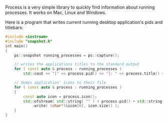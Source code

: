 Process is a very simple library to quickly find information about running processes. It works on Mac, Linux and Windows.

Here is a program that writes current running desktop application's pids and titlebars:

```c++
#include <iostream>
#include "snapshot.h"
int main()
{
    ps::snapshot running_processes = ps::capture();

    // writes the applications titles to the standard output
    for ( const auto & process : running_processes )
        std::cout << "[" << process.pid() << "]: " << process.title() << '\n';

    // dumps application' icons to their file
    for ( const auto & process : running_processes )
    {
        const auto icon = process.icon();
        std::ofstream( std::string( "" ) + process.pid() + std::string( ".png" ) )
            .write( (char*)&icon[0], icon.size() );
    }
}

```
